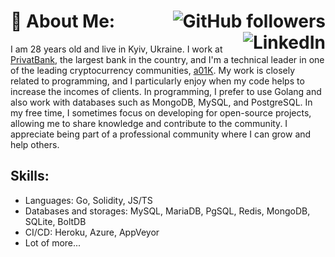 

# 💫 About Me: <a href="https://github.com/FairyTale5571"><img align="right" alt="GitHub followers" src="https://img.shields.io/github/followers/FairyTale5571?style=flat&logo=Github&label=Github%20Followers&labelColor=282c34&color=181717"></a> <a href="https://www.linkedin.com/in/aleksandr-onopchenko-72a6a3187"><img align="right" alt="LinkedIn" src="https://img.shields.io/badge/LinkedIn-%230077B5.svg?logo=linkedin&logoColor=white"/></a>

I am 28 years old and live in Kyiv, Ukraine\. 
I work at [PrivatBank](https://privatbank.ua), the largest bank in the country, and I'm a technical leader in one of the leading cryptocurrency communities, [a01K](https://a01k.io)\. 
My work is closely related to programming, and I particularly enjoy when my code helps to increase the incomes of clients\. 
In programming, I prefer to use Golang and also work with databases such as MongoDB, MySQL, and PostgreSQL\. 
In my free time, I sometimes focus on developing for open\-source projects, allowing me to share knowledge and contribute to the community\. 
I appreciate being part of a professional community where I can grow and help others\.


## Skills:
- Languages: Go, Solidity, JS/TS
- Databases and storages: MySQL, MariaDB, PgSQL, Redis, MongoDB, SQLite, BoltDB
- CI/CD: Heroku, Azure, AppVeyor
- Lot of more...
